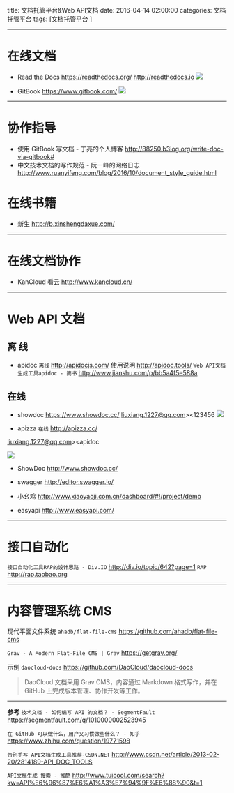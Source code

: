 title: 文档托管平台&Web API文档
date: 2016-04-14 02:00:00
categories: 文档托管平台
tags: [文档托管平台 ]


---


# 在线文档
- Read the Docs  https://readthedocs.org/   http://readthedocs.io
![](http://ll-blog.oss-cn-hangzhou.aliyuncs.com/17-8-12/3564391.jpg)



 
- GitBook  https://www.gitbook.com/
![](http://ll-blog.oss-cn-hangzhou.aliyuncs.com/17-8-12/60080045.jpg)



---
# 协作指导
- 使用 GitBook 写文档 - 丁亮的个人博客  http://88250.b3log.org/write-doc-via-gitbook#
- 中文技术文档的写作规范 - 阮一峰的网络日志  http://www.ruanyifeng.com/blog/2016/10/document_style_guide.html


# 在线书籍
- 新生  http://b.xinshengdaxue.com/


---
# 在线文档协作
- KanCloud 看云  http://www.kancloud.cn/


---
# Web API 文档
##  离 线
-  apidoc  `离线`  http://apidocjs.com/
使用说明  http://apidoc.tools/
`Web API文档生成工具apidoc - 简书`  http://www.jianshu.com/p/bb5a4f5e588a


## 在线
- showdoc   https://www.showdoc.cc/
liuxiang.1227@qq.com><123456
![](http://ll-blog.oss-cn-hangzhou.aliyuncs.com/17-8-12/28232803.jpg)
 
- apizza  `在线`  http://apizza.cc/

liuxiang.1227@qq.com><apidoc

![](http://ll-blog.oss-cn-hangzhou.aliyuncs.com/17-8-12/57231848.jpg)


-  ShowDoc  http://www.showdoc.cc/


- swagger  http://editor.swagger.io/
- 小幺鸡   http://www.xiaoyaoji.com.cn/dashboard/#!/project/demo
- easyapi   http://www.easyapi.com/


---
# 接口自动化
`接口自动化工具RAP的设计思路 - Div.IO`
http://div.io/topic/642?page=1
`RAP` http://rap.taobao.org


---
#  内容管理系统 CMS

现代平面文件系统 ` ahadb/flat-file-cms `
https://github.com/ahadb/flat-file-cms


`Grav - A Modern Flat-File CMS | Grav`
https://getgrav.org/


示例 `daocloud-docs`
https://github.com/DaoCloud/daocloud-docs

>DaoCloud 文档采用 Grav CMS，内容通过 Markdown 格式写作，并在 GitHub 上完成版本管理、协作开发等工作。



---
**参考**
`技术文档 - 如何编写 API 的文档？ - SegmentFault`
https://segmentfault.com/q/1010000002523945


`在 GitHub 可以做什么，用户又习惯做些什么？ - 知乎`
https://www.zhihu.com/question/19771598


`告别手写 API文档生成工具推荐-CSDN.NET`
http://www.csdn.net/article/2013-02-20/2814189-API_DOC_TOOLS


`API文档生成 搜索 - 推酷`
http://www.tuicool.com/search?kw=API%E6%96%87%E6%A1%A3%E7%94%9F%E6%88%90&t=1


<!-- more -->
